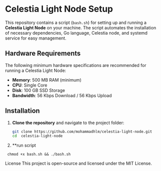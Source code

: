 # Celestia Light Node Setup

This repository contains a script (`bash.sh`) for setting up and running a **Celestia Light Node** on your machine. The script automates the installation of necessary dependencies, Go language, Celestia node, and systemd service for easy management.

## Hardware Requirements

The following minimum hardware specifications are recommended for running a Celestia Light Node:

- **Memory**: 500 MB RAM (minimum)
- **CPU**: Single Core
- **Disk**: 100 GB SSD Storage
- **Bandwidth**: 56 Kbps Download / 56 Kbps Upload

## Installation

1. **Clone the repository** and navigate to the project folder:
   ```bash
   git clone https://github.com/mohammadhlm/celestia-light-node.git
   cd  celestia-light-node
   ```

2. **run script 
```bsh 
 chmod +x bash.sh && ./bash.sh 
```

License
This project is open-source and licensed under the MIT License.




